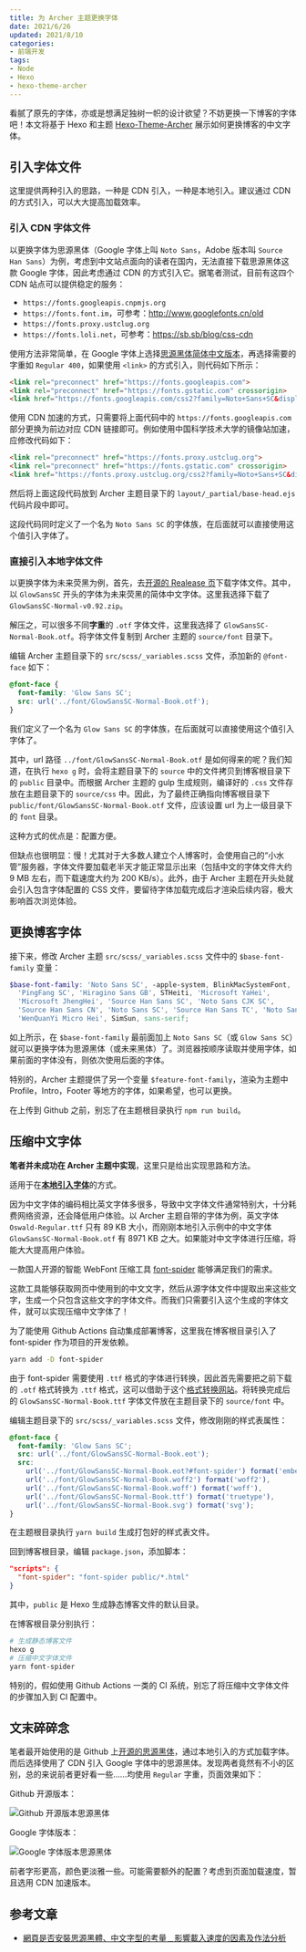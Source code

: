 ```yaml
---
title: 为 Archer 主题更换字体
date: 2021/6/26
updated: 2021/8/10
categories:
- 前端开发
tags:
- Node
- Hexo
- hexo-theme-archer
---
```

看腻了原先的字体，亦或是想满足独树一帜的设计欲望？不妨更换一下博客的字体吧！本文将基于 Hexo 和主题 [Hexo-Theme-Archer](https://github.com/fi3ework/hexo-theme-archer) 展示如何更换博客的中文字体。

## 引入字体文件

这里提供两种引入的思路，一种是 CDN 引入，一种是本地引入。建议通过 CDN 的方式引入，可以大大提高加载效率。

### 引入 CDN 字体文件

以更换字体为思源黑体（Google 字体上叫 `Noto Sans`，Adobe 版本叫 `Source Han Sans`）为例，考虑到中文站点面向的读者在国内，无法直接下载思源黑体这款 Google 字体，因此考虑通过 CDN 的方式引入它。据笔者测试，目前有这四个 CDN 站点可以提供稳定的服务：

- `https://fonts.googleapis.cnpmjs.org`
- `https://fonts.font.im`，可参考：<http://www.googlefonts.cn/old>
- `https://fonts.proxy.ustclug.org`
- `https://fonts.loli.net`，可参考：<https://sb.sb/blog/css-cdn>

使用方法非常简单，在 Google 字体上选择[思源黑体简体中文版本](https://fonts.google.com/specimen/Noto+Sans+SC?subset=chinese-simplified#standard-styles)，再选择需要的字重如 `Regular 400`，如果使用 `<link>` 的方式引入，则代码如下所示：

```html
<link rel="preconnect" href="https://fonts.googleapis.com">
<link rel="preconnect" href="https://fonts.gstatic.com" crossorigin>
<link href="https://fonts.googleapis.com/css2?family=Noto+Sans+SC&display=swap" rel="stylesheet">
```

使用 CDN 加速的方式，只需要将上面代码中的 `https://fonts.googleapis.com` 部分更换为前边对应 CDN 链接即可。例如使用中国科学技术大学的镜像站加速，应修改代码如下：

```html
<link rel="preconnect" href="https://fonts.proxy.ustclug.org">
<link rel="preconnect" href="https://fonts.gstatic.com" crossorigin>
<link href="https://fonts.proxy.ustclug.org/css2?family=Noto+Sans+SC&display=swap" rel="stylesheet">
```

然后将上面这段代码放到 Archer 主题目录下的 `layout/_partial/base-head.ejs` 代码片段中即可。

这段代码同时定义了一个名为 `Noto Sans SC` 的字体族，在后面就可以直接使用这个值引入字体了。

### 直接引入本地字体文件

以更换字体为未来荧黑为例，首先，去[开源的 Realease 页](https://github.com/welai/glow-sans/releases)下载字体文件。其中，以 `GlowSansSC` 开头的字体为未来荧黑的简体中文字体。这里我选择下载了 `GlowSansSC-Normal-v0.92.zip`。

解压之，可以很多不同**字重**的 `.otf` 字体文件，这里我选择了 `GlowSansSC-Normal-Book.otf`。将字体文件复制到 Archer 主题的 `source/font` 目录下。

编辑 Archer 主题目录下的 `src/scss/_variables.scss` 文件，添加新的 `@font-face` 如下：

```scss
@font-face {
  font-family: 'Glow Sans SC';
  src: url('../font/GlowSansSC-Normal-Book.otf');
}
```

我们定义了一个名为 `Glow Sans SC` 的字体族，在后面就可以直接使用这个值引入字体了。

其中，url 路径 `../font/GlowSansSC-Normal-Book.otf` 是如何得来的呢？我们知道，在执行 `hexo g` 时，会将主题目录下的 `source` 中的文件拷贝到博客根目录下的 `public` 目录中。而根据 Archer 主题的 gulp 生成规则，编译好的 `.css` 文件存放在主题目录下的 `source/css` 中。因此，为了最终正确指向博客根目录下 `public/font/GlowSansSC-Normal-Book.otf` 文件，应该设置 url 为上一级目录下的 `font` 目录。

这种方式的优点是：配置方便。

但缺点也很明显：慢！尤其对于大多数人建立个人博客时，会使用自己的“小水管”服务器，字体文件要加载老半天才能正常显示出来（包括中文的字体文件大约 9 MB 左右，而下载速度大约为 200 KB/s）。此外，由于 Archer 主题在开头处就会引入包含字体配置的 CSS 文件，要留待字体加载完成后才渲染后续内容，极大影响首次浏览体验。

## 更换博客字体

接下来，修改 Archer 主题 `src/scss/_variables.scss` 文件中的 `$base-font-family` 变量：

```scss
$base-font-family: 'Noto Sans SC', -apple-system, BlinkMacSystemFont, 'Helvetica Neue', Arial,
  'PingFang SC', 'Hiragino Sans GB', STHeiti, 'Microsoft YaHei',
  'Microsoft JhengHei', 'Source Han Sans SC', 'Noto Sans CJK SC',
  'Source Han Sans CN', 'Noto Sans SC', 'Source Han Sans TC', 'Noto Sans CJK TC',
  'WenQuanYi Micro Hei', SimSun, sans-serif;
```

如上所示，在 `$base-font-family` 最前面加上 `Noto Sans SC`（或 `Glow Sans SC`）就可以更换字体为思源黑体（或未来黑体）了。浏览器按顺序读取并使用字体，如果前面的字体没有，则依次使用后面的字体。

特别的，Archer 主题提供了另一个变量 `$feature-font-family`，渲染为主题中 Profile，Intro，Footer 等地方的字体，如果希望，也可以更换。

在上传到 Github 之前，别忘了在主题根目录执行 `npm run build`。

## 压缩中文字体

**笔者并未成功在 Archer 主题中实现**，这里只是给出实现思路和方法。

适用于在[**本地引入字体**](#直接引入本地字体文件)的方式。

因为中文字体的编码相比英文字体多很多，导致中文字体文件通常特别大，十分耗费网络资源，还会降低用户体验。以 Archer 主题自带的字体为例，英文字体 `Oswald-Regular.ttf` 只有 89 KB 大小，而刚刚本地引入示例中的中文字体 `GlowSansSC-Normal-Book.otf` 有 8971 KB 之大。如果能对中文字体进行压缩，将能大大提高用户体验。

一款国人开源的智能 WebFont 压缩工具 [font-spider](https://github.com/aui/font-spider) 能够满足我们的需求。

这款工具能够获取网页中使用到的中文文字，然后从源字体文件中提取出来这些文字，生成一个只包含这些文字的字体文件。而我们只需要引入这个生成的字体文件，就可以实现压缩中文字体了！

为了能使用 Github Actions 自动集成部署博客，这里我在博客根目录引入了 font-spider 作为项目的开发依赖。

```bash
yarn add -D font-spider
```

由于 font-spider 需要使用 `.ttf` 格式的字体进行转换，因此首先需要把之前下载的 `.otf` 格式转换为 `.ttf` 格式，这可以借助于这个[格式转换网站](https://convertio.co/zh/otf-ttf/)。将转换完成后的 `GlowSansSC-Normal-Book.ttf` 字体文件放在主题目录下的 `source/font` 中。

编辑主题目录下的 `src/scss/_variables.scss` 文件，修改刚刚的样式表属性：

```scss
@font-face {
  font-family: 'Glow Sans SC';
  src: url('../font/GlowSansSC-Normal-Book.eot');
  src:
    url('../font/GlowSansSC-Normal-Book.eot?#font-spider') format('embedded-opentype'),
    url('../font/GlowSansSC-Normal-Book.woff2') format('woff2'),
    url('../font/GlowSansSC-Normal-Book.woff') format('woff'),
    url('../font/GlowSansSC-Normal-Book.ttf') format('truetype'),
    url('../font/GlowSansSC-Normal-Book.svg') format('svg');
}
```

在主题根目录执行 `yarn build` 生成打包好的样式表文件。

回到博客根目录，编辑 `package.json`，添加脚本：

```json
"scripts": {
  "font-spider": "font-spider public/*.html"
}
```

其中，`public` 是 Hexo 生成静态博客文件的默认目录。

在博客根目录分别执行：

```bash
# 生成静态博客文件
hexo g
# 压缩中文字体文件
yarn font-spider
```

特别的，假如使用 Github Actions 一类的 CI 系统，别忘了将压缩中文字体文件的步骤加入到 CI 配置中。

## 文末碎碎念

笔者最开始使用的是 Github 上[开源的思源黑体](https://github.com/adobe-fonts/source-han-sans)，通过本地引入的方式加载字体。而后选择使用了 CDN 引入 Google 字体中的思源黑体。发现两者竟然有不小的区别，总的来说前者更好看一些……均使用 `Regular` 字重，页面效果如下：

Github 开源版本：

![Github 开源版本思源黑体](https://cdn.jsdelivr.net/gh/lolipopj/LolipopJ.github.io/2021/06/25/web-font-for-hexo-theme-archer/Github-Open-Source-Version.png)

Google 字体版本：

![Google 字体版本思源黑体](https://cdn.jsdelivr.net/gh/lolipopj/LolipopJ.github.io/2021/06/25/web-font-for-hexo-theme-archer/Google-Fonts-Version.png)

前者字形更高，颜色更淡雅一些。可能需要额外的配置？考虑到页面加载速度，暂且选用 CDN 加速版本。

## 参考文章

- [網頁是否安裝思源黑體、中文字型的考量﹍影響載入速度的因素及作法分析](https://www.wfublog.com/2019/01/noto-sans-serif-traditional-chinese-web-font_11.html)
